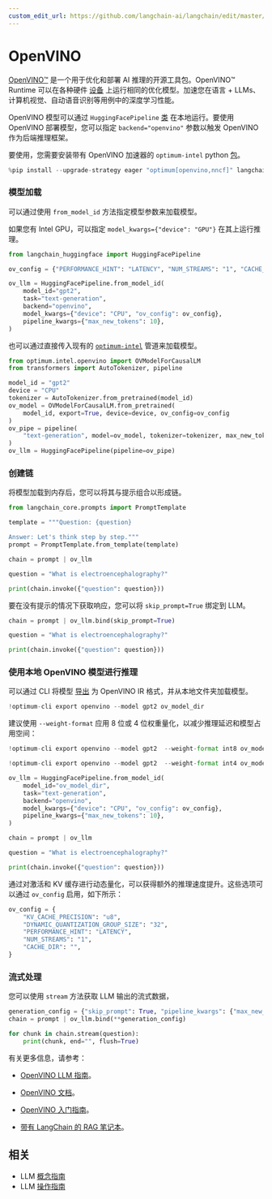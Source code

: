 ```yaml
---
custom_edit_url: https://github.com/langchain-ai/langchain/edit/master/docs/docs/integrations/llms/openvino.ipynb
---
```


# OpenVINO

[OpenVINO™](https://github.com/openvinotoolkit/openvino) 是一个用于优化和部署 AI 推理的开源工具包。OpenVINO™ Runtime 可以在各种硬件 [设备](https://github.com/openvinotoolkit/openvino?tab=readme-ov-file#supported-hardware-matrix) 上运行相同的优化模型。加速您在语言 + LLMs、计算机视觉、自动语音识别等用例中的深度学习性能。

OpenVINO 模型可以通过 `HuggingFacePipeline` [类](https://python.langchain.com/docs/integrations/llms/huggingface_pipeline) 在本地运行。要使用 OpenVINO 部署模型，您可以指定 `backend="openvino"` 参数以触发 OpenVINO 作为后端推理框架。

要使用，您需要安装带有 OpenVINO 加速器的 ``optimum-intel`` python [包](https://github.com/huggingface/optimum-intel?tab=readme-ov-file#installation)。

```python
%pip install --upgrade-strategy eager "optimum[openvino,nncf]" langchain-huggingface --quiet
```

### 模型加载

可以通过使用 `from_model_id` 方法指定模型参数来加载模型。

如果您有 Intel GPU，可以指定 `model_kwargs={"device": "GPU"}` 在其上运行推理。

```python
from langchain_huggingface import HuggingFacePipeline

ov_config = {"PERFORMANCE_HINT": "LATENCY", "NUM_STREAMS": "1", "CACHE_DIR": ""}

ov_llm = HuggingFacePipeline.from_model_id(
    model_id="gpt2",
    task="text-generation",
    backend="openvino",
    model_kwargs={"device": "CPU", "ov_config": ov_config},
    pipeline_kwargs={"max_new_tokens": 10},
)
```

也可以通过直接传入现有的 [`optimum-intel`](https://huggingface.co/docs/optimum/main/en/intel/inference) 管道来加载模型。

```python
from optimum.intel.openvino import OVModelForCausalLM
from transformers import AutoTokenizer, pipeline

model_id = "gpt2"
device = "CPU"
tokenizer = AutoTokenizer.from_pretrained(model_id)
ov_model = OVModelForCausalLM.from_pretrained(
    model_id, export=True, device=device, ov_config=ov_config
)
ov_pipe = pipeline(
    "text-generation", model=ov_model, tokenizer=tokenizer, max_new_tokens=10
)
ov_llm = HuggingFacePipeline(pipeline=ov_pipe)
```

### 创建链

将模型加载到内存后，您可以将其与提示组合以形成链。

```python
from langchain_core.prompts import PromptTemplate

template = """Question: {question}

Answer: Let's think step by step."""
prompt = PromptTemplate.from_template(template)

chain = prompt | ov_llm

question = "What is electroencephalography?"

print(chain.invoke({"question": question}))
```

要在没有提示的情况下获取响应，您可以将 `skip_prompt=True` 绑定到 LLM。

```python
chain = prompt | ov_llm.bind(skip_prompt=True)

question = "What is electroencephalography?"

print(chain.invoke({"question": question}))
```

### 使用本地 OpenVINO 模型进行推理

可以通过 CLI 将模型 [导出](https://github.com/huggingface/optimum-intel?tab=readme-ov-file#export) 为 OpenVINO IR 格式，并从本地文件夹加载模型。

```python
!optimum-cli export openvino --model gpt2 ov_model_dir
```

建议使用 `--weight-format` 应用 8 位或 4 位权重量化，以减少推理延迟和模型占用空间：

```python
!optimum-cli export openvino --model gpt2  --weight-format int8 ov_model_dir # 8 位量化

!optimum-cli export openvino --model gpt2  --weight-format int4 ov_model_dir # 4 位量化
```

```python
ov_llm = HuggingFacePipeline.from_model_id(
    model_id="ov_model_dir",
    task="text-generation",
    backend="openvino",
    model_kwargs={"device": "CPU", "ov_config": ov_config},
    pipeline_kwargs={"max_new_tokens": 10},
)

chain = prompt | ov_llm

question = "What is electroencephalography?"

print(chain.invoke({"question": question}))
```

通过对激活和 KV 缓存进行动态量化，可以获得额外的推理速度提升。这些选项可以通过 `ov_config` 启用，如下所示：

```python
ov_config = {
    "KV_CACHE_PRECISION": "u8",
    "DYNAMIC_QUANTIZATION_GROUP_SIZE": "32",
    "PERFORMANCE_HINT": "LATENCY",
    "NUM_STREAMS": "1",
    "CACHE_DIR": "",
}
```

### 流式处理

您可以使用 `stream` 方法获取 LLM 输出的流式数据，

```python
generation_config = {"skip_prompt": True, "pipeline_kwargs": {"max_new_tokens": 100}}
chain = prompt | ov_llm.bind(**generation_config)

for chunk in chain.stream(question):
    print(chunk, end="", flush=True)
```

有关更多信息，请参考：

* [OpenVINO LLM 指南](https://docs.openvino.ai/2024/learn-openvino/llm_inference_guide.html)。

* [OpenVINO 文档](https://docs.openvino.ai/2024/home.html)。

* [OpenVINO 入门指南](https://www.intel.com/content/www/us/en/content-details/819067/openvino-get-started-guide.html)。

* [带有 LangChain 的 RAG 笔记本](https://github.com/openvinotoolkit/openvino_notebooks/tree/latest/notebooks/llm-rag-langchain)。

## 相关

- LLM [概念指南](/docs/concepts/#llms)
- LLM [操作指南](/docs/how_to/#llms)